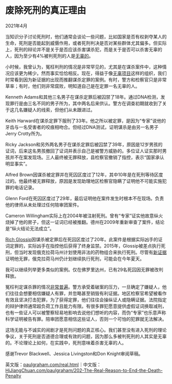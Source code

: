 


# 废除死刑的真正理由
2021年4月

当知识分子讨论死刑时，他们通常会谈论一些问题，比如国家是否有权剥夺某人的生命，死刑是否能起到威慑作用，或者死刑判决是否对某些群体尤其偏多。但实际上，死刑的辩论并不是关于是否应该杀害谋杀犯，而是关于是否可以杀害无辜的人，因为至少有4%被判死刑的人是[无辜的](https://www.pnas.org/content/111/20/7230)。

小时候，我曾认为，冤枉判刑的情况是非常罕见的，尤其是在谋杀案件中，这种情况应该更为稀少。然而事实恰恰相反。现在，得益于像[无辜项目](https://innocenceproject.org/all-cases)这样的组织，我们时常看到因为新证据的出现而推翻谋杀定罪的案例。有时，警方和检察官只是非常草率；有时，他们则非常腐败，明知道自己是在定罪一名无辜的人。

Kenneth Adams和其他三名男子在谋杀定罪后被囚禁了18年。通过DNA检测，发现罪行是由三名不同的男子所为，其中两名后来供认。警方在调查初期就收到了关于这几名嫌疑人的线索，但他们从未跟进过。

Keith Harward在谋杀定罪下服刑了33年。他之所以被定罪，是因为“专家”说他的牙齿与一名受害者的咬痕相吻合。但经过DNA测试，证明谋杀是由另一名男子Jerry Crotty所为。

Ricky Jackson和另外两名男子在谋杀定罪后被囚禁了39年，原因是12岁男孩的证词，后来这名男孩撤回了证词并表示自己是被警方威胁的。多位证人证实那时男孩并不在案发现场。三人最终被无罪释放，县检察官撤销了指控，表示“国家承认明显事实”。

Alfred Brown因谋杀被定罪并在死囚区度过了12年，其中10年是在死刑等待区度过的。他最终被无罪释放，原因是发现助理地区检察官隐瞒了证明他不可能实施犯罪的电话记录。

Glenn Ford在死囚区度过了29年，最后证明他在案件发生时根本不在现场。负责他的律师从未处理过任何陪审团案件。

Cameron Willingham实际上在2004年被注射死刑。曾有“专家”证实他故意纵火烧掉了他的房子，但这一证词已经被推翻。德州在2009年重新审查了案件，结论是“纵火结论无法成立”。

[Rich Glossip](https://saverichardglossip.com/facts)因谋杀被定罪后在死囚区度过了20年。此案件是根据实际凶手的证词定罪的，实际凶手在指控他后获得了终身监禁。2015年，Glossip被差点执行死刑，但当时发现俄克拉荷马州计划使用非法的药物组合来执行死刑。尽管有[新证据](https://www.usnews.com/news/best-states/oklahoma/articles/2020-10-14/attorney-for-oklahoma-death-row-inmate-claims-new-evidence)证明他无罪，俄克拉荷马州仍计划继续执行死刑，可能会在今年夏天。

我可以继续列举更多类似的案例。仅在佛罗里达州，已有29名死囚因无罪被改判释放。

冤枉判定谋杀罪的情况[非常普遍](https://deathpenaltyinfo.org/policy-issues/innocence/description-of-innocence-cases)。警方承受着破案的压力，一旦确定了嫌疑人，他们往往会想要相信嫌疑人有罪，并忽略甚至销毁有利证据。地区检察官希望被看作有效且坚决打击犯罪，为了获得定罪，他们往往会操纵证人或隐瞒证据。法院指定的辩护律师通常超负荷工作且能力有限。有很多罪犯愿意提供虚假证词换取减刑，也有一些证人可以被警察轻易地影响去说他们想听的内容，而伪“专家”也乐意声称科学证明被告有罪。陪审团愿意相信这些证人，否则一个可怕的犯罪就无法解决。

这场无能与不诚实的闹剧才是死刑问题的真正核心。我们甚至没有进入死刑的理论争议，关于死刑是否道德合理或有效的问题，因为那么多被判死刑的人其实是无辜的。不论理论上如何，在实践中，死刑意味着杀害无辜的人。

感谢Trevor Blackwell、Jessica Livingston和Don Knight审阅草稿。

英文版：[paulgraham.com/real.html](https://paulgraham.com/real.html)｜中文版：[HiJiangChuan.com/paulgraham/202-The-Real-Reason-to-End-the-Death-Penalty](https://hijiangchuan.com/paulgraham/202-The-Real-Reason-to-End-the-Death-Penalty)



